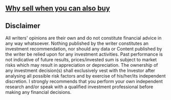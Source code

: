 ## [Why sell when you can also buy](https://medium.com/@davinci260/why-only-buy-when-you-can-also-sell-39e318c35f5a)

## Disclaimer
All writers' opinions are their own and do not constitute financial advice in any way whatsoever. Nothing published by the writer constitutes an investment recommendation, nor should any data or Content published by the writer be relied upon for any investment activities.
Past performance is not indicative of future results, prices/invested sum is subject to market risks which may result in appreciation or depreciation. The ownership of any investment decision(s) shall exclusively vest with the Investor after analysing all possible risk factors and by exercise of his/her/its independent discretion. I strongly recommends that you perform your own independent research and/or speak with a qualified investment professional before making any financial decisions.
